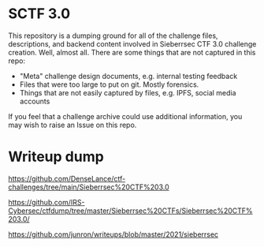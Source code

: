 # SCTF 3.0
This repository is a dumping ground for all of the challenge files, descriptions, and backend content involved in Sieberrsec CTF 3.0 challenge creation. Well, almost all. There are some things that are not captured in this repo:
 * "Meta" challenge design documents, e.g. internal testing feedback
 * Files that were too large to put on git. Mostly forensics.
 * Things that are not easily captured by files, e.g. IPFS, social media accounts

If you feel that a challenge archive could use additional information, you may wish to raise an Issue on this repo.

# Writeup dump
https://github.com/DenseLance/ctf-challenges/tree/main/Sieberrsec%20CTF%203.0

https://github.com/IRS-Cybersec/ctfdump/tree/master/Sieberrsec%20CTFs/Sieberrsec%20CTF%203.0/

https://github.com/junron/writeups/blob/master/2021/sieberrsec

